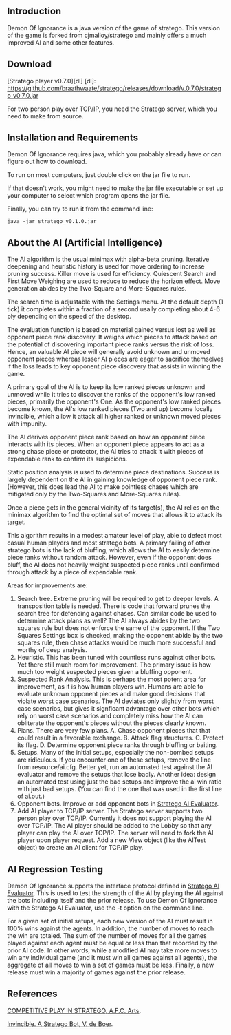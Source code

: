 Introduction
------------

Demon Of Ignorance is
a java version of the game of stratego.
This version of the game is forked from cjmalloy/stratego
and mainly offers a much improved AI and some other features.

Download
--------

[Stratego player v0.7.0][dl]
[dl]: https://github.com/braathwaate/stratego/releases/download/v.0.7.0/stratego_v0.7.0.jar

For two person play over TCP/IP, you need the Stratego server,
which you need to make from source.

Installation and Requirements
-----------------------------

Demon Of Ignorance requires java, which you probably already have or can
figure out how to download.

To run on most computers, just double click on the jar file to run.

If that doesn't work, you might need to
make the jar file executable
or set up your computer to select which program opens the jar file.

Finally, you can try to run it from the command line:

	java -jar stratego_v0.1.0.jar


About the AI (Artificial Intelligence)
--------------------------------------

The AI algorithm is the usual minimax with alpha-beta pruning.
Iterative deepening and heuristic history is used 
for move ordering to increase pruning success.
Killer move is used for efficiency.
Quiescent Search and First Move Weighing are used to reduce
to reduce the horizon effect.
Move generation abides by the Two-Square and More-Squares rules.

The search time is adjustable with the Settings menu.
At the default depth (1 tick)
it completes within a fraction of a second
usally completing about 4-6 ply depending on the speed of the desktop.

The evaluation function is based on material gained versus lost
as well as opponent piece rank discovery.
It weighs which pieces to attack based on the potential
of discovering important piece ranks versus the risk of loss.
Hence, an valuable AI piece will generally avoid unknown and unmoved opponent pieces
whereas lesser AI pieces are eager to sacrifice themselves if the loss
leads to key opponent piece discovery that assists in winning the game.

A primary goal of the AI is to keep its low ranked pieces unknown
and unmoved
while it tries to discover the ranks of the opponent's low ranked pieces,
primarily the opponent's One.
As the opponent's low ranked pieces become known,
the AI's low ranked pieces (Two and up) become locally invincible,
which allow it attack all higher ranked or unknown moved pieces with impunity.

The AI derives opponent piece rank based on how an
opponent piece interacts with its pieces.
When an opponent piece appears to act as a strong chase piece
or protector, the AI tries to attack it with pieces of
expendable rank to confirm its suspicions.

Static position analysis is used to determine piece destinations.
Success is largely dependent on the AI in gaining
knowledge of opponent piece rank.
(However, this does lead the AI to make pointless chases
which are mitigated only by the Two-Squares and More-Squares rules).

Once a piece gets in the general vicinity of its target(s),
the AI relies on the minimax algorithm to find
the optimal set of moves that
allows it to attack its target.

This algorithm results in a modest amateur level of play,
able to defeat most casual human players and most stratego bots.
A primary failing of other stratego bots is the lack of bluffing,
which allows the AI to easily determine piece ranks
without random attack.
However, even if the opponent does bluff, the AI does not heavily
weight suspected piece ranks until confirmed through attack by
a piece of expendable rank.

Areas for improvements are:

  1. Search tree.  Extreme pruning will be required to get to deeper levels.  A transposition table is needed.  There is code that forward prunes the search tree for defending against chases.  Can similar code be used to determine attack plans as well?  The AI always abides by the two squares rule but does not enforce the same of the opponent.  If the Two Squares Settings box is checked, making the opponent abide by the two squares rule, then chase attacks would be much more successful and worthy of deep analysis.
  2. Heuristic.  This has been tuned with countless runs against other bots.  Yet there still much room for improvement.  The primary issue is how much too weight suspected pieces given a bluffing opponent.
  3. Suspected Rank Analysis.  This is perhaps the most potent area for improvement, as it is how human players win.  Humans are able to evaluate unknown opponent pieces and make good decisions that violate worst case scenarios.  The AI deviates only slightly from worst case scenarios, but gives it signficant advantage over other bots which rely on worst case scenarios and completely miss how the AI can obliterate the opponent's pieces without the pieces clearly known.
  4. Plans.  There are very few plans.
	A. Chase opponent pieces that that could result in a favorable exchange.
	B. Attack flag structures.
	C. Protect its flag.
	D. Determine opponent piece ranks through bluffing or baiting.
  5. Setups.  Many of the initial setups, especially the non-bombed setups are ridiculous.  If you encounter one of these setups, remove the line from resource/ai.cfg.  Better yet, run an automated test against the AI evaluator and remove the setups that lose badly.  Another idea: design an automated test using just the bad setups and improve the ai win ratio with just bad setups.  (You can find the one that was used in the first line of ai.out.)
  6. Opponent bots.  Improve or add opponent bots in 
[Stratego AI Evaluator](https://github.com/braathwaate/strategoevaluator).
  7. Add AI player to TCP/IP server.  The Stratego server supports two person play over TCP/IP.  Currently it does not support playing the AI over TCP/IP.  The AI player should be added to the Lobby so that any player can play the AI over TCP/IP.   The server will need to fork the AI player upon player request.  Add a new View object (like the AITest object) to create an AI client for TCP/IP play.

AI Regression Testing
---------------------

Demon Of Ignorance supports the interface protocol defined in
[Stratego AI Evaluator](https://github.com/braathwaate/strategoevaluator).
This is used to test the strength of the AI
by playing the AI against the bots including itself and the prior release.
To use Demon Of Ignorance with the Stratego AI Evaluator,
use the -t option on the command line.

For a given set of initial setups,
each new version of the AI must result in 100% wins against the agents.
In addition, the number of moves to reach the win
are totaled.
The sum of the number of moves for all the games played against each agent
must be equal or less than that recorded by the prior AI code.
In other words,
while a modified AI may take more moves to win any individual game
(and it must win all games against all agents),
the aggregate of all moves to win a set of games must be less.
Finally, a new release must win a majority of games against the prior release.

References
----------
[COMPETITIVE PLAY IN STRATEGO, A.F.C. Arts](https://project.dke.maastrichtuniversity.nl/games/files/msc/Arts_thesis.pdf).

[Invincible. A Stratego Bot, V. de Boer](http://www.kbs.twi.tudelft.nl/Publications/MSc/2008-deBoer-Msc.html).

